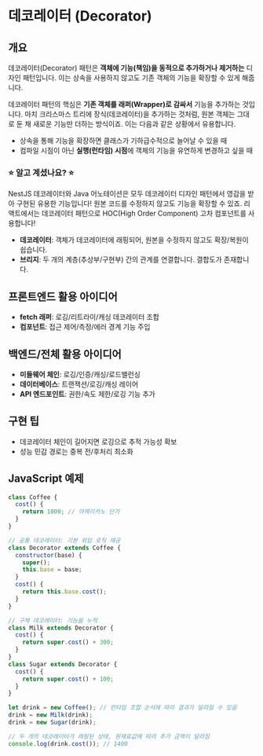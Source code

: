 # 데코레이터 (Decorator)

## 개요

데코레이터(Decorator) 패턴은 **객체에 기능(책임)을 동적으로 추가하거나 제거하는** 디자인 패턴입니다. 이는 상속을 사용하지 않고도 기존 객체의 기능을 확장할 수 있게 해줍니다.

데코레이터 패턴의 핵심은 **기존 객체를 래퍼(Wrapper)로 감싸서** 기능을 추가하는 것입니다. 마치 크리스마스 트리에 장식(데코레이터)을 추가하는 것처럼, 원본 객체는 그대로 둔 채 새로운 기능만 더하는 방식이죠. 이는 다음과 같은 상황에서 유용합니다.

- 상속을 통해 기능을 확장하면 클래스가 기하급수적으로 늘어날 수 있을 때
- 컴파일 시점이 아닌 **실행(런타임) 시점**에 객체의 기능을 유연하게 변경하고 싶을 때

### ⭐ 알고 계셨나요? ⭐

NestJS 데코레이터와 Java 어노테이션은 모두 데코레이터 디자인 패턴에서 영감을 받아 구현된 유용한 기능입니다! 원본 코드를 수정하지 않고도 기능을 확장할 수 있죠. 리액트에서는 데코레이터 패턴으로 HOC(High Order Component) 고차 컴포넌트를 사용합니다!

- **데코레이터**: 객체가 데코레이터에 래핑되어, 원본을 수정하지 않고도 확장/복원이 쉽습니다.
- **브리지**: 두 개의 계층(추상부/구현부) 간의 관계를 연결합니다. 결합도가 존재합니다.

## 프론트엔드 활용 아이디어

- **fetch 래퍼**: 로깅/리트라이/캐싱 데코레이터 조합
- **컴포넌트**: 접근 제어/측정/에러 경계 기능 주입

## 백엔드/전체 활용 아이디어

- **미들웨어 체인**: 로깅/인증/캐싱/로드밸런싱
- **데이터베이스**: 트랜잭션/로깅/캐싱 레이어
- **API 엔드포인트**: 권한/속도 제한/로깅 기능 추가

## 구현 팁

- 데코레이터 체인이 길어지면 로깅으로 추적 가능성 확보
- 성능 민감 경로는 중복 전/후처리 최소화

## JavaScript 예제

```javascript
class Coffee {
  cost() {
    return 1000; // 아메리카노 단가
  }
}

// 공통 데코레이터: 기본 위임 로직 제공
class Decorator extends Coffee {
  constructor(base) {
    super();
    this.base = base;
  }
  cost() {
    return this.base.cost();
  }
}

// 구체 데코레이터: 기능을 누적
class Milk extends Decorator {
  cost() {
    return super.cost() + 300;
  }
}
class Sugar extends Decorator {
  cost() {
    return super.cost() + 100;
  }
}

let drink = new Coffee(); // 런타임 조합 순서에 따라 결과가 달라질 수 있음
drink = new Milk(drink);
drink = new Sugar(drink);

// 두 개의 데코레이터가 래핑된 상태, 원재료값에 따라 추가 금액이 달라짐
console.log(drink.cost()); // 1400
```

